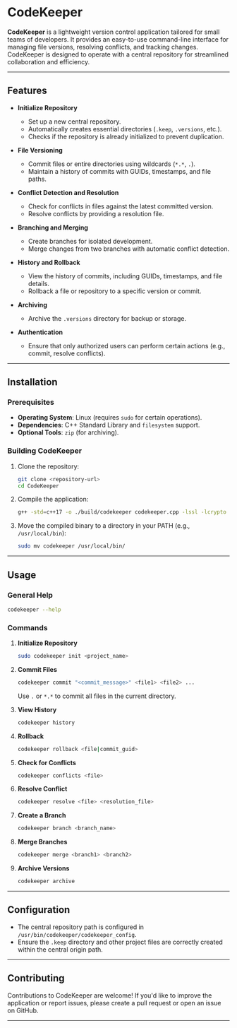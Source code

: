 
# CodeKeeper

**CodeKeeper** is a lightweight version control application tailored for small teams of developers. 
It provides an easy-to-use command-line interface for managing file versions, resolving conflicts, 
and tracking changes. CodeKeeper is designed to operate with a central repository for streamlined collaboration and efficiency.

---

## Features

- **Initialize Repository**
  - Set up a new central repository.
  - Automatically creates essential directories (`.keep`, `.versions`, etc.).
  - Checks if the repository is already initialized to prevent duplication.

- **File Versioning**
  - Commit files or entire directories using wildcards (`*.*`, `.`).
  - Maintain a history of commits with GUIDs, timestamps, and file paths.

- **Conflict Detection and Resolution**
  - Check for conflicts in files against the latest committed version.
  - Resolve conflicts by providing a resolution file.

- **Branching and Merging**
  - Create branches for isolated development.
  - Merge changes from two branches with automatic conflict detection.

- **History and Rollback**
  - View the history of commits, including GUIDs, timestamps, and file details.
  - Rollback a file or repository to a specific version or commit.

- **Archiving**
  - Archive the `.versions` directory for backup or storage.

- **Authentication**
  - Ensure that only authorized users can perform certain actions (e.g., commit, resolve conflicts).

---

## Installation

### Prerequisites

- **Operating System**: Linux (requires `sudo` for certain operations).
- **Dependencies**: C++ Standard Library and `filesystem` support.
- **Optional Tools**: `zip` (for archiving).

### Building CodeKeeper

1. Clone the repository:
   ```bash
   git clone <repository-url>
   cd CodeKeeper
   ```

2. Compile the application:
   ```bash
   g++ -std=c++17 -o ./build/codekeeper codekeeper.cpp -lssl -lcrypto
   ```

3. Move the compiled binary to a directory in your PATH (e.g., `/usr/local/bin`):
   ```bash
   sudo mv codekeeper /usr/local/bin/
   ```

---

## Usage

### General Help
```bash
codekeeper --help
```

### Commands

1. **Initialize Repository**
   ```bash
   sudo codekeeper init <project_name>
   ```

2. **Commit Files**
   ```bash
   codekeeper commit "<commit_message>" <file1> <file2> ...
   ```
   Use `.` or `*.*` to commit all files in the current directory.

3. **View History**
   ```bash
   codekeeper history
   ```

4. **Rollback**
   ```bash
   codekeeper rollback <file|commit_guid>
   ```

5. **Check for Conflicts**
   ```bash
   codekeeper conflicts <file>
   ```

6. **Resolve Conflict**
   ```bash
   codekeeper resolve <file> <resolution_file>
   ```

7. **Create a Branch**
   ```bash
   codekeeper branch <branch_name>
   ```

8. **Merge Branches**
   ```bash
   codekeeper merge <branch1> <branch2>
   ```

9. **Archive Versions**
   ```bash
   codekeeper archive
   ```

---

## Configuration

- The central repository path is configured in `/usr/bin/codekeeper/codekeeper_config`.
- Ensure the `.keep` directory and other project files are correctly created within the central origin path.

---

## Contributing

Contributions to CodeKeeper are welcome! If you'd like to improve the application or report issues, 
please create a pull request or open an issue on GitHub.

---


